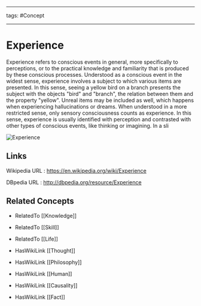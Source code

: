 




---

tags: #Concept

---
# Experience


Experience refers to conscious events in general, more specifically to perceptions, or to the practical knowledge and familiarity that is produced by these conscious processes. Understood as a conscious event in the widest sense, experience involves a subject to which various items are presented. In this sense, seeing a yellow bird on a branch presents the subject with the objects "bird" and "branch", the relation between them and the property "yellow". Unreal items may be included as well, which happens when experiencing hallucinations or dreams. When understood in a more restricted sense, only sensory consciousness counts as experience. In this sense, experience is usually identified with perception and contrasted with other types of conscious events, like thinking or imagining. In a sli

![Experience]()


## Links


Wikipedia URL : https://en.wikipedia.org/wiki/Experience

DBpedia URL : http://dbpedia.org/resource/Experience


## Related Concepts


- RelatedTo [[Knowledge]]

- RelatedTo [[Skill]]

- RelatedTo [[Life]]

- HasWikiLink [[Thought]]

- HasWikiLink [[Philosophy]]

- HasWikiLink [[Human]]

- HasWikiLink [[Causality]]

- HasWikiLink [[Fact]]
